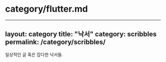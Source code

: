 # category/flutter.md
---
layout: category
title: "낙서"
category: scribbles
permalink: /category/scribbles/
---

일상적인 글 혹은 잡다한 낙서들.
